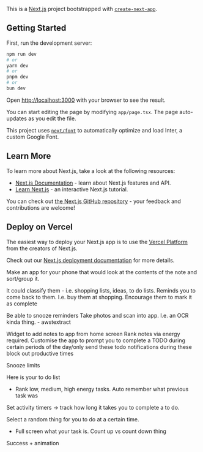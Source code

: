 This is a [Next.js](https://nextjs.org/) project bootstrapped with [`create-next-app`](https://github.com/vercel/next.js/tree/canary/packages/create-next-app).

## Getting Started

First, run the development server:

```bash
npm run dev
# or
yarn dev
# or
pnpm dev
# or
bun dev
```

Open [http://localhost:3000](http://localhost:3000) with your browser to see the result.

You can start editing the page by modifying `app/page.tsx`. The page auto-updates as you edit the file.

This project uses [`next/font`](https://nextjs.org/docs/basic-features/font-optimization) to automatically optimize and load Inter, a custom Google Font.

## Learn More

To learn more about Next.js, take a look at the following resources:

- [Next.js Documentation](https://nextjs.org/docs) - learn about Next.js features and API.
- [Learn Next.js](https://nextjs.org/learn) - an interactive Next.js tutorial.

You can check out [the Next.js GitHub repository](https://github.com/vercel/next.js/) - your feedback and contributions are welcome!

## Deploy on Vercel

The easiest way to deploy your Next.js app is to use the [Vercel Platform](https://vercel.com/new?utm_medium=default-template&filter=next.js&utm_source=create-next-app&utm_campaign=create-next-app-readme) from the creators of Next.js.

Check out our [Next.js deployment documentation](https://nextjs.org/docs/deployment) for more details.

Make an app for your phone that would look at the contents of the note and sort/group it.

It could classify them - i.e. shopping lists, ideas, to do lists.
Reminds you to come back to them. I.e. buy them at shopping.
Encourage them to mark it as complete

Be able to snooze reminders
Take photos and scan into app. I.e. an OCR kinda thing. - awstextract

Widget to add notes to app from home screen
Rank notes via energy required.
Customise the app to prompt you to complete a TODO during certain periods of the day/only send these todo notifications during these block out productive times

Snooze limits

Here is your to do list

- Rank low, medium, high energy tasks.
  Auto remember what previous task was

Set activity timers -> track how long it takes you to complete a to do.

Select a random thing for you to do at a certain time.

- Full screen what your task is.
  Count up vs count down thing

Success + animation
